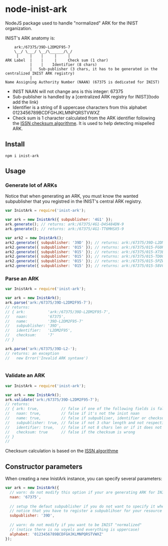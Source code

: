 # node-inist-ark

NodeJS package used to handle "normalized" ARK for the INIST organization.

INIST's ARK anatomy is:

```
    ark:/67375/39D-L2DM2F95-7
    \__/ \___/ \__/\______/\_/
     |     |    |     |     |
ARK Label  |    |     |     Check sum (1 char)
           |    |    Identifier (8 chars)
           |   Sub-publisher (3 chars, it has to be generated in the centralized INIST ARK registry)
           |
Name Assigning Authority Number (NAAN) (67375 is dedicated for INIST)
```

- INIST NAAN will not change ans is this integer: 67375
- Sub-publisher is handled by a [centralized ARK registry for INIST](todo add the link)
- Identifier is a string of 8 uppercase characters from this alphabet 0123456789BCDFGHJKLMNPQRSTVWXZ
- Check sum is 1 character calculated from the ARK identifier following the [ISSN checksum algorithme](https://en.wikipedia.org/wiki/International_Standard_Serial_Number#Code_format). It is used to help detecting mispelled ARK.

## Install

```shell
npm i inist-ark
```

## Usage

### Generate lot of ARKs

Notice that when generating an ARK, you must know the wanted subpublisher that you registred in the INIST's central ARK registry.

```javascript
var InistArk = require('inist-ark');

var ark = new InistArk({ subpublisher: '4G1' });
ark.generate(); // returns: ark:/67375/4G1-D4S484DN-9
ark.generate(); // returns: ark:/67375/4G1-TT6MHSX5-9

var ark2 = new InistArk();
ark2.generate({ subpublisher: '39D' }); // returns: ark:/67375/39D-L2DM2F95-7
ark2.generate({ subpublisher: '015' }); // returns: ark:/67375/015-FG0H2546-9
ark2.generate({ subpublisher: '015' }); // returns: ark:/67375/015-X73BVHH2-2
ark2.generate({ subpublisher: '015' }); // returns: ark:/67375/015-TD0G7P90-X
ark2.generate({ subpublisher: '015' }); // returns: ark:/67375/015-5PZW7M6Q-5
ark2.generate({ subpublisher: '015' }); // returns: ark:/67375/015-58VCS11W-9

```

### Parse an ARK

```javascript
var InistArk = require('inist-ark');

var ark = new InistArk();
ark.parse('ark:/67375/39D-L2DM2F95-7');
// returns:
// { ark:          'ark:/67375/39D-L2DM2F95-7',
//   naan:         '67375',
//   name:         '39D-L2DM2F95-7'
//   subpublisher: '39D',
//   identifier:   'L2DM2F95',
//   checksum:     '7'
// }

ark.parse('ark:/67375/39D-L2-');
// returns: an exception 
//   new Error('Invalid ARK syntaxe')
 
```

### Validate an ARK

```javascript
var InistArk = require('inist-ark');

var ark = new InistArk();
ark.validate('ark:/67375/39D-L2DM2F95-7');
// returns:
// { ark: true,          // false if one of the following fields is false
//   naan: true,         // false if it's not the inist naan 
//   name: true,         // false if subpubliser, identifier or checksum is false
//   subpublisher: true, // false if not 3 char length and not respecting the alphabet
//   identifier: true,   // false if not 8 chars len or if it does not respect the alphabet
//   checksum: true      // false if the checksum is wrong
// }
// 
```

Checksum calculation is based on the [ISSN algorithme](https://en.wikipedia.org/wiki/International_Standard_Serial_Number#Code_format)

## Constructor parameters

When creating a new InistArk instance, you can specify several parameters:

```javascript
var ark = new InistArk({
  // warn: do not modify this option if your are generating ARK for INIST's ressources
  naan: '67375',
  
  // setup the defaut subpublisher if you do not want to specify it when calling generate
  // notice that you have to register a subpublihser for your resource at INIST's central ARK registry
  subpublisher: '39D',
  
  // warn: do not modify if you want to be INIST "normalized"
  // (notice there is no voyels and everything is uppercase)
  alphabet: '0123456789BCDFGHJKLMNPQRSTVWXZ'
});
```